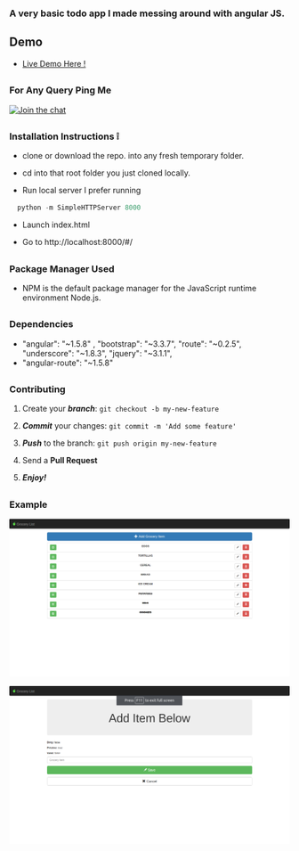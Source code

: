 ### A very basic todo app I made messing around with angular JS.

## Demo 

* [Live Demo Here !](https://mygroceryapp.herokuapp.com)

##


##

### For Any Query Ping Me

[![Join the chat](https://img.shields.io/badge/gitter-join%20chat%20%E2%86%92-brightgreen.svg)](https://gitter.im/divyanshu001)

##

### Installation Instructions :grey_exclamation:

* clone or download the repo. into any fresh temporary folder.

* cd into that root folder you just cloned locally.

* Run local server I prefer running 

```javascript
  python -m SimpleHTTPServer 8000
```

* Launch index.html

* Go to http://localhost:8000/#/

##

### Package Manager Used 

* NPM is the default package manager for the JavaScript runtime environment Node.js.

##

### Dependencies

* "angular": "~1.5.8" , "bootstrap": "~3.3.7", "route": "~0.2.5",  "underscore": "~1.8.3", "jquery": "~3.1.1",
* "angular-route": "~1.5.8"

##

### Contributing

1. Create your **_branch_**: `git checkout -b my-new-feature`

2. **_Commit_** your changes: `git commit -m 'Add some feature'`

3. **_Push_** to the branch: `git push origin my-new-feature`

4. Send a **Pull Request**

5. **_Enjoy!_**

##


### Example 

![alt tag](https://github.com/divyanshu-rawat/Grocery-app/blob/master/public/snapshots_of_app/grocery.png)

![alt tag](https://github.com/divyanshu-rawat/Grocery-app/blob/master/public/snapshots_of_app/add_item.png)
